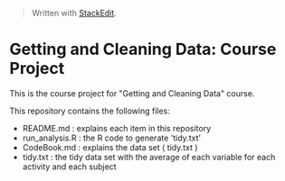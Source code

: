 ﻿


> Written with [StackEdit](https://stackedit.io/).

# Getting and Cleaning Data: Course Project
This is the course project for "Getting and Cleaning Data" course.

This repository contains the following files:

 - README.md : explains each item in this repository
 - run_analysis.R : the R code to generate 'tidy.txt'
 - CodeBook.md : explains the data set ( tidy.txt )
 - tidy.txt : the tidy data set with the average of each variable for each activity and each subject
